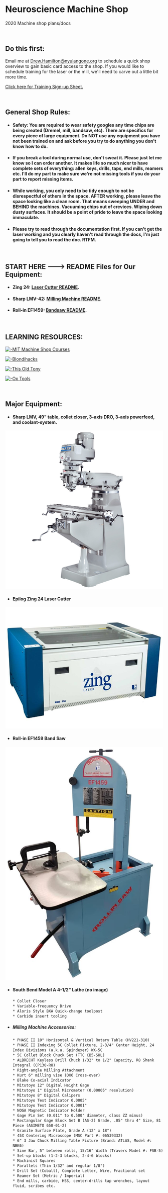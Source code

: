 # Neuroscience Machine Shop
2020 Machine shop plans/docs

&nbsp;
&nbsp;

## Do this first:
Email me at Drew.Hamilton@nyulangone.org to schedule a quick shop overview to gain basic card access to the shop. If you would like to schedule training for the laser or the mill, we'll need to carve out a little bit more time.

[Click here for Training Sign-up Sheet.](https://docs.google.com/spreadsheets/d/14u21g2zx4cGRdOm_TISxXizTiqt9VilMYQBDinkNgko/edit?userstoinvite=drewshbag@gmail.com&actionButton=1#gid=0)

&nbsp;
&nbsp;

## General Shop Rules:

* #### Safety: You are required to wear safety googles any time chips are being created (Dremel, mill, bandsaw, etc). There are specifics for every piece of large equipment. Do NOT use any equipment you have not been trained on and ask before you try to do anything you don't know how to do. 

* #### If you break a tool during normal use, don't sweat it. Please just let me know so I can order another. It makes life so much nicer to have complete sets of everything: allen keys, drills, taps, end mills, reamers etc. I'll do my part to make sure we're not missing tools if you do your part to report missing items.

* #### While working, you only need to be tidy enough to not be disrespectful of others in the space. AFTER working, please leave the space looking like a clean room. That means sweeping UNDER and BEHIND the machines. Vacuuming chips out of crevices. Wiping down dusty surfaces. It should be a point of pride to leave the space looking immaculate.

* #### Please try to read through the documentation first. If you can't get the laser working and you clearly haven't read through the docs, I'm just going to tell you to read the doc. RTFM.

&nbsp;
&nbsp;

## START HERE ---> README Files for Our Equipment:

* #### Zing 24: [Laser Cutter README](https://github.com/drewhamiltonasdf/machine-shop-2020/blob/main/_equipment-docs/_epilog-zing-24/README.md).
* #### Sharp LMV-42: [Milling Machine README](https://github.com/drewhamiltonasdf/machine-shop-2020/blob/main/_equipment-docs/_sharp-LMV-42/README.md).
* #### Roll-in EF1459: [Bandsaw README](https://github.com/drewhamiltonasdf/machine-shop-2020/blob/main/_equipment-docs/_roll-in-EF1459/README.md).
&nbsp;
&nbsp;

## LEARNING RESOURCES:

[![  -MIT Machine Shop Courses](https://img.youtube.com/vi/4McYKCd2Hg&list=PLG8tVvd9GeWkFVcim_m5NUGLcwQ_BaXMZ/0.jpg)](https://www.youtube.com/watch?v=-4McYKCd2Hg&list=PLG8tVvd9GeWkFVcim_m5NUGLcwQ_BaXMZ "Everything Is AWESOME")

[![  -Blondihacks](https://img.youtube.com/vi/4McYKCd2Hg&list=PLG8tVvd9GeWkFVcim_m5NUGLcwQ_BaXMZ/0.jpg)](https://www.youtube.com/watch?v=0MDFxGE4SzY "Everything Is AWESOME")

[![  -This Old Tony](https://img.youtube.com/vi/4McYKCd2Hg&list=PLG8tVvd9GeWkFVcim_m5NUGLcwQ_BaXMZ/0.jpg)](https://www.youtube.com/watch?v=tW8HNAlUXxU "Everything Is AWESOME")

[![  -Ox Tools](https://img.youtube.com/vi/4McYKCd2Hg&list=PLG8tVvd9GeWkFVcim_m5NUGLcwQ_BaXMZ/0.jpg)](https://www.youtube.com/watch?v=46DBNUfhATo "Everything Is AWESOME")

&nbsp;
&nbsp;

## Major Equipment:

* #### Sharp LMV, 49" table, collet closer, 3-axis DRO, 3-axis powerfeed, and coolant-system.
![alt text](https://github.com/drewhamiltonasdf/machine-shop-2020/blob/main/images/equipment-images/LMV-Series.jpg?raw=true) 

* #### Epilog Zing 24 Laser Cutter
![alt text](https://github.com/drewhamiltonasdf/machine-shop-2020/blob/main/images/equipment-images/epilog-zing-24-laser.jpg?raw=true) 

* #### Roll-in EF1459 Band Saw
![alt text](https://github.com/drewhamiltonasdf/machine-shop-2020/blob/main/images/equipment-images/Roll-in_Saw.JPG?raw=true) 


* #### South Bend Model A 4-1/2" Lathe (no image)

      * Collet Closer
      * Variable-frequency Drive
      * Aloris Style BXA Quick-change toolpost
      * Carbide insert tooling

* ##### Milling Machine Accessories:

      * PHASE II 10" Horizontal & Vertical Rotary Table (HV221-310)
      * PHASE II Indexing 5C Collet Fixture, 2-3/4" Center Height, 24 Index Divisions (a.k.a. Spindexer) WX-5C
      * 5C Collet Block Chuck Set (TTC CB5-SHL)
      * ALBRECHT Keyless Drill Chuck 1/32" to 1/2" Capacity, R8 Shank Integral (CP130-R8)
      * Right-angle Milling Attachment
      * Kurt 6" milling vise (DX6 Cross-over)
      * Blake Co-axial Indicator
      * Mitutoyo 12" Digital Height Gage
      * Mitutoyo 1" Digital Micrometer (0.00005" resolution)
      * Mitutoyo 8" Digital Calipers
      * Mitutoyo Test Indicator 0.0005"
      * Mitutoyo Test Indicator 0.0001"
      * NOGA Magnetic Indicator Holder
      * Gage Pin Set (0.011" to 0.500" diameter, class ZZ minus)
      * Rectangular Gage Block Set B (AS-2) Grade, .05" thru 4" Size, 81 Piece (ASIMETO 650-01-2)
      * Granite Surface Plate, Grade A (12" x 18")
      * 45X Centering Microscope (MSC Part #: 06539332)
      * 6" 3 Jaw Chuck Milling Table Fixture (Brand: ATLAS, Model #: NBK6)
      * Sine Bar, 5" between rolls, 15/16" Width (Travers Model #: FSB-5)
      * Set-up blocks (1-2-3 blocks, 2-4-6 blocks)
      * Machinist Squares
      * Parallels (Thin 1/32" and regular 1/8")
      * Drill Set (Cobalt), Complete Letter, Wire, Fractional set
      * Reamer Set (Metric / Imperial)
      * End mills, carbide, HSS, center-drills tap wrenches, layout fluid, scribes etc.

&nbsp;
&nbsp;
&nbsp;

